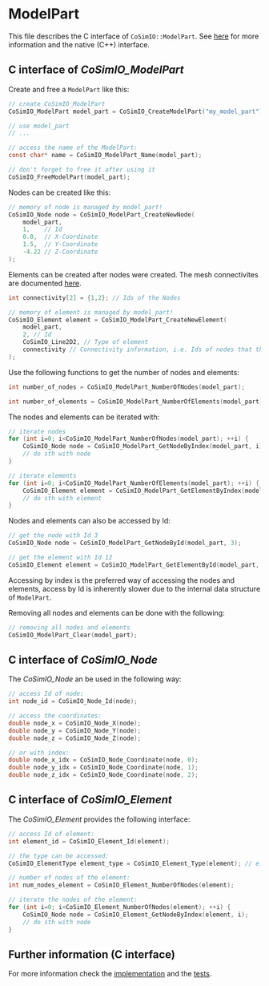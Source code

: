 # ModelPart

This file describes the C interface of `CoSimIO::ModelPart`. See [here](model_model_part_cpp.md) for more information and the native (C++) interface.

## C interface of _CoSimIO_ModelPart_
Create and free a `ModelPart` like this:
```c
// create CoSimIO_ModelPart
CoSimIO_ModelPart model_part = CoSimIO_CreateModelPart("my_model_part");

// use model_part
// ...

// access the name of the ModelPart:
const char* name = CoSimIO_ModelPart_Name(model_part);

// don't forget to free it after using it
CoSimIO_FreeModelPart(model_part);
```

Nodes can be created like this:
```c
// memory of node is managed by model_part!
CoSimIO_Node node = CoSimIO_ModelPart_CreateNewNode(
    model_part,
    1,    // Id
    0.0,  // X-Coordinate
    1.5,  // Y-Coordinate
    -4.22 // Z-Coordinate
);
```

Elements can be created after nodes were created. The mesh connectivites are documented [here](../mesh_connectivities.md).
```c
int connectivity[2] = {1,2}; // Ids of the Nodes

// memory of element is managed by model_part!
CoSimIO_Element element = CoSimIO_ModelPart_CreateNewElement(
    model_part,
    2, // Id
    CoSimIO_Line2D2, // Type of element
    connectivity // Connectivity information, i.e. Ids of nodes that the element has
);
```

Use the following functions to get the number of nodes and elements:
```c
int number_of_nodes = CoSimIO_ModelPart_NumberOfNodes(model_part);

int number_of_elements = CoSimIO_ModelPart_NumberOfElements(model_part);
```

The nodes and elements can be iterated with:
```c
// iterate nodes
for (int i=0; i<CoSimIO_ModelPart_NumberOfNodes(model_part); ++i) {
    CoSimIO_Node node = CoSimIO_ModelPart_GetNodeByIndex(model_part, i);
    // do sth with node
}

// iterate elements
for (int i=0; i<CoSimIO_ModelPart_NumberOfElements(model_part); ++i) {
    CoSimIO_Element element = CoSimIO_ModelPart_GetElementByIndex(model_part, i);
    // do sth with element
}
```

Nodes and elements can also be accessed by Id:
```c
// get the node with Id 3
CoSimIO_Node node = CoSimIO_ModelPart_GetNodeById(model_part, 3);

// get the element with Id 12
CoSimIO_Element element = CoSimIO_ModelPart_GetElementById(model_part, 12);
```

Accessing by index is the preferred way of accessing the nodes and elements, access by Id is inherently slower due to the internal data structure of `ModelPart`.

Removing all nodes and elements can be done with the following:
```c
// removing all nodes and elements
CoSimIO_ModelPart_Clear(model_part);
```

## C interface of _CoSimIO_Node_
The _CoSimIO_Node_ an be used in the following way:
```c
// access Id of node:
int node_id = CoSimIO_Node_Id(node);

// access the coordinates:
double node_x = CoSimIO_Node_X(node);
double node_y = CoSimIO_Node_Y(node);
double node_z = CoSimIO_Node_Z(node);

// or with index:
double node_x_idx = CoSimIO_Node_Coordinate(node, 0);
double node_y_idx = CoSimIO_Node_Coordinate(node, 1);
double node_z_idx = CoSimIO_Node_Coordinate(node, 2);
```

## C interface of _CoSimIO_Element_
The _CoSimIO_Element_ provides the following interface:
```c
// access Id of element:
int element_id = CoSimIO_Element_Id(element);

// the type can be accessed:
CoSimIO_ElementType element_type = CoSimIO_Element_Type(element); // e.g. CoSimIO_Point3D or CoSimIO_Tetrahedra3D4

// number of nodes of the element:
int num_nodes_element = CoSimIO_Element_NumberOfNodes(element);

// iterate the nodes of the element:
for (int i=0; i<CoSimIO_Element_NumberOfNodes(element); ++i) {
    CoSimIO_Node node = CoSimIO_Element_GetNodeByIndex(element, i);
    // do sth with node
}
```

## Further information (C interface)
For more information check the [implementation](https://github.com/KratosMultiphysics/CoSimIO/blob/master/co_sim_io/c/co_sim_io_c_model_part.h) and the [tests](https://github.com/KratosMultiphysics/CoSimIO/tree/master/tests/co_sim_io/c/model_part).
